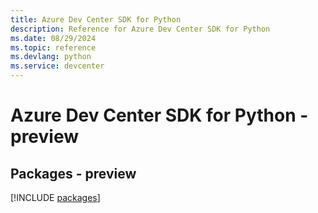 ```yaml
---
title: Azure Dev Center SDK for Python
description: Reference for Azure Dev Center SDK for Python
ms.date: 08/29/2024
ms.topic: reference
ms.devlang: python
ms.service: devcenter
---
```

# Azure Dev Center SDK for Python - preview
## Packages - preview
[!INCLUDE [packages](dev-center-index.md)]